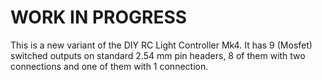 # WORK IN PROGRESS

This is a new variant of the DIY RC Light Controller Mk4.
It has 9 (Mosfet) switched outputs on standard 2.54 mm pin headers, 8 of them with two connections and one of them with 1 connection.

